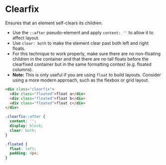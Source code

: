# Clearfix

Ensures that an element self-clears its children.

* Use the `::after` pseudo-element and apply `content: ''` to allow it to affect layout.
* Use `clear: both` to make the element clear past both left and right floats.
* For this technique to work properly, make sure there are no non-floating children in the container and that there are no tall floats before the clearfixed container but in the same formatting context (e.g. floated columns).
* **Note:** This is only useful if you are using `float` to build layouts. Consider using a more modern approach, such as the flexbox or grid layout.

```html
<div class="clearfix">
  <div class="floated">float a</div>
  <div class="floated">float b</div>
  <div class="floated">float c</div>
</div>
```

```css
.clearfix::after {
  content: '';
  display: block;
  clear: both;
}

.floated {
  float: left;
  padding: 4px;
}
```
